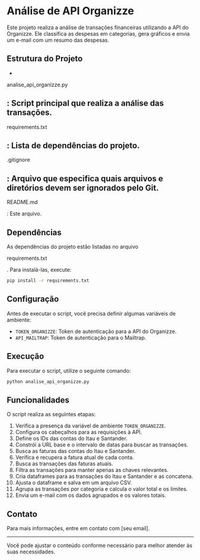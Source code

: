 # Análise de API Organizze

Este projeto realiza a análise de transações financeiras utilizando a API do Organizze. Ele classifica as despesas em categorias, gera gráficos e envia um e-mail com um resumo das despesas.

## Estrutura do Projeto

- 

analise_api_organizze.py

: Script principal que realiza a análise das transações.
- 

requirements.txt

: Lista de dependências do projeto.
- 

.gitignore

: Arquivo que especifica quais arquivos e diretórios devem ser ignorados pelo Git.
- 

README.md

: Este arquivo.

## Dependências

As dependências do projeto estão listadas no arquivo 

requirements.txt

. Para instalá-las, execute:

```sh
pip install -r requirements.txt
```

## Configuração

Antes de executar o script, você precisa definir algumas variáveis de ambiente:

- `TOKEN_ORGANIZZE`: Token de autenticação para a API do Organizze.
- `API_MAILTRAP`: Token de autenticação para o Mailtrap.

## Execução

Para executar o script, utilize o seguinte comando:

```sh
python analise_api_organizze.py
```

## Funcionalidades

O script realiza as seguintes etapas:

1. Verifica a presença da variável de ambiente `TOKEN_ORGANIZZE`.
2. Configura os cabeçalhos para as requisições à API.
3. Define os IDs das contas do Itau e Santander.
4. Constrói a URL base e o intervalo de datas para buscar as transações.
5. Busca as faturas das contas do Itau e Santander.
6. Verifica e recupera a fatura atual de cada conta.
7. Busca as transações das faturas atuais.
8. Filtra as transações para manter apenas as chaves relevantes.
9. Cria dataframes para as transações do Itau e Santander e as concatena.
10. Ajusta o dataframe e salva em um arquivo CSV.
11. Agrupa as transações por categoria e calcula o valor total e os limites.
12. Envia um e-mail com os dados agrupados e os valores totais.

## Contato

Para mais informações, entre em contato com [seu email].

---

Você pode ajustar o conteúdo conforme necessário para melhor atender às suas necessidades.